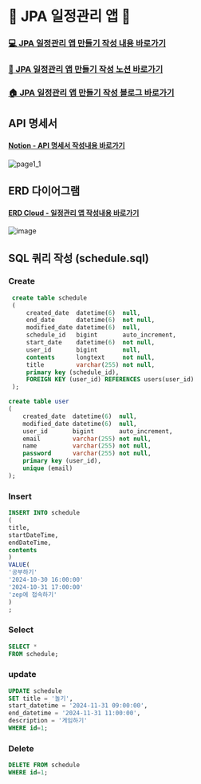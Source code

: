 # 📆 JPA 일정관리 앱 📆
### [💻 JPA 일정관리 앱 만들기 작성 내용 바로가기 ](https://github.com/chews26/Schedule-jpa/tree/main/src/main/java/com/example/schedulejpa)
### [📓 JPA 일정관리 앱 만들기 작성 노션 바로가기](https://shinelee26.notion.site/JPA-13e86ea33f9480f9878dc5c32b6f7a64?pvs=4)
### [🏠 JPA 일정관리 앱 만들기 작성 블로그 바로가기](https://shinelee26.tistory.com/tag/spring%20jpa%20%EC%9D%BC%EC%A0%95%EA%B4%80%EB%A6%AC%EC%95%B1)

## API 명세서
#### [Notion - API 명세서 작성내용 바로가기](https://www.erdcloud.com/d/zDQNGkHLaqenumNhz)
![page1_1](https://github.com/user-attachments/assets/cbf4bddd-ac30-4940-ad19-6c10cb99bc32)


## ERD 다이어그램
#### [ERD Cloud - 일정관리 앱 작성내용 바로가기](https://www.erdcloud.com/d/Cm6RebkEhPmJ6nJ3f)
![image](https://github.com/user-attachments/assets/ab5e45b0-ec1f-4623-b007-b50a468e617d)

## SQL 쿼리 작성 (schedule.sql)
### Create
```sql
 create table schedule
 (
     created_date  datetime(6)  null,
     end_date      datetime(6)  not null,
     modified_date datetime(6)  null,
     schedule_id   bigint       auto_increment,
     start_date    datetime(6)  not null,
     user_id       bigint       null,
     contents      longtext     not null,
     title         varchar(255) not null,
     primary key (schedule_id),
     FOREIGN KEY (user_id) REFERENCES users(user_id)
 );

create table user
(
    created_date  datetime(6)  null,
    modified_date datetime(6)  null,
    user_id       bigint       auto_increment,
    email         varchar(255) not null,
    name          varchar(255) not null,
    password      varchar(255) not null,
    primary key (user_id),
    unique (email)
);
```
### Insert
```sql
INSERT INTO schedule
(
title,
startDateTime,
endDateTime,
contents
)
VALUE(
'공부하기'
'2024-10-30 16:00:00'
'2024-10-31 17:00:00'
'zep에 접속하기'
)
;
```
### Select
```sql
SELECT *
FROM schedule;
```
### update
```sql
UPDATE schedule
SET title = '놀기',
start_datetime = '2024-11-31 09:00:00',
end_datetime = '2024-11-31 11:00:00',
description = '게임하기'
WHERE id=1;
```
### Delete
```sql
DELETE FROM schedule
WHERE id=1;
```
